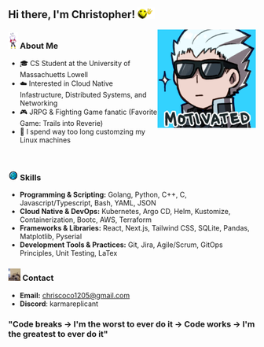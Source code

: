 <h2>Hi there, I'm Christopher! <img src="./funnywave.gif" width="35"></h2>

<img align="right" width=200px alt="Unicorn" src="./motivated.webp"/>

<h3><img src="./tenna.webp" width="20"> About Me</h3>

-  🎓 CS Student at the University of Massachuetts Lowell
-  ☁️ Interested in Cloud Native Infastructure, Distributed Systems, and Networking
-  🎮 JRPG & Fighting Game fanatic (Favorite Game: Trails into Reverie)
-  🐧 I spend way too long customzing my Linux machines

<br>

<h3><img src="./skills.webp" width="20"> Skills</h3>

- **Programming & Scripting:** Golang, Python, C++, C, Javascript/Typescript, Bash, YAML, JSON
- **Cloud Native & DevOps:** Kubernetes, Argo CD, Helm, Kustomize, Containerization, Bootc, AWS, Terraform
- **Frameworks & Libraries:** React, Next.js, Tailwind CSS, SQLite, Pandas, Matplotlib, Pyserial
- **Development Tools & Practices:** Git, Jira, Agile/Scrum, GitOps Principles, Unit Testing, LaTex

<h3><img src="./dog-call.gif" width="25"> Contact</h3>

- **Email:** chriscoco1205@gmail.com
- **Discord**: karmareplicant

### "Code breaks -> I'm the worst to ever do it -> Code works -> I'm the greatest to ever do it" 


<!---
cjcocokrisp/cjcocokrisp is a ✨ special ✨ repository because its `README.md` (this file) appears on your GitHub profile.
You can click the Preview link to take a look at your changes.
--->
